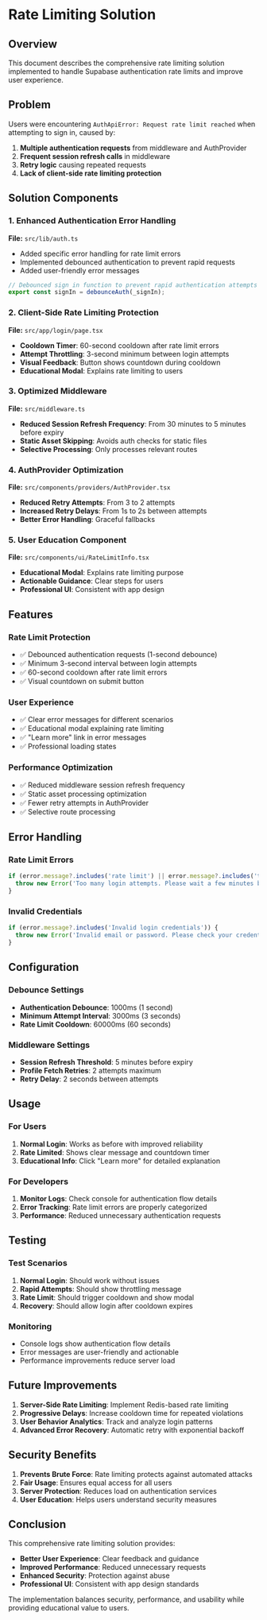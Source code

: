 # Rate Limiting Solution

## Overview

This document describes the comprehensive rate limiting solution implemented to handle Supabase authentication rate limits and improve user experience.

## Problem

Users were encountering `AuthApiError: Request rate limit reached` when attempting to sign in, caused by:

1. **Multiple authentication requests** from middleware and AuthProvider
2. **Frequent session refresh calls** in middleware
3. **Retry logic** causing repeated requests
4. **Lack of client-side rate limiting protection**

## Solution Components

### 1. Enhanced Authentication Error Handling

**File:** `src/lib/auth.ts`

- Added specific error handling for rate limit errors
- Implemented debounced authentication to prevent rapid requests
- Added user-friendly error messages

```typescript
// Debounced sign in function to prevent rapid authentication attempts
export const signIn = debounceAuth(_signIn);
```

### 2. Client-Side Rate Limiting Protection

**File:** `src/app/login/page.tsx`

- **Cooldown Timer**: 60-second cooldown after rate limit errors
- **Attempt Throttling**: 3-second minimum between login attempts
- **Visual Feedback**: Button shows countdown during cooldown
- **Educational Modal**: Explains rate limiting to users

### 3. Optimized Middleware

**File:** `src/middleware.ts`

- **Reduced Session Refresh Frequency**: From 30 minutes to 5 minutes before expiry
- **Static Asset Skipping**: Avoids auth checks for static files
- **Selective Processing**: Only processes relevant routes

### 4. AuthProvider Optimization

**File:** `src/components/providers/AuthProvider.tsx`

- **Reduced Retry Attempts**: From 3 to 2 attempts
- **Increased Retry Delays**: From 1s to 2s between attempts
- **Better Error Handling**: Graceful fallbacks

### 5. User Education Component

**File:** `src/components/ui/RateLimitInfo.tsx`

- **Educational Modal**: Explains rate limiting purpose
- **Actionable Guidance**: Clear steps for users
- **Professional UI**: Consistent with app design

## Features

### Rate Limit Protection
- ✅ Debounced authentication requests (1-second debounce)
- ✅ Minimum 3-second interval between login attempts
- ✅ 60-second cooldown after rate limit errors
- ✅ Visual countdown on submit button

### User Experience
- ✅ Clear error messages for different scenarios
- ✅ Educational modal explaining rate limiting
- ✅ "Learn more" link in error messages
- ✅ Professional loading states

### Performance Optimization
- ✅ Reduced middleware session refresh frequency
- ✅ Static asset processing optimization
- ✅ Fewer retry attempts in AuthProvider
- ✅ Selective route processing

## Error Handling

### Rate Limit Errors
```typescript
if (error.message?.includes('rate limit') || error.message?.includes('too many requests')) {
  throw new Error('Too many login attempts. Please wait a few minutes before trying again.');
}
```

### Invalid Credentials
```typescript
if (error.message?.includes('Invalid login credentials')) {
  throw new Error('Invalid email or password. Please check your credentials and try again.');
}
```

## Configuration

### Debounce Settings
- **Authentication Debounce**: 1000ms (1 second)
- **Minimum Attempt Interval**: 3000ms (3 seconds)
- **Rate Limit Cooldown**: 60000ms (60 seconds)

### Middleware Settings
- **Session Refresh Threshold**: 5 minutes before expiry
- **Profile Fetch Retries**: 2 attempts maximum
- **Retry Delay**: 2 seconds between attempts

## Usage

### For Users
1. **Normal Login**: Works as before with improved reliability
2. **Rate Limited**: Shows clear message and countdown timer
3. **Educational Info**: Click "Learn more" for detailed explanation

### For Developers
1. **Monitor Logs**: Check console for authentication flow details
2. **Error Tracking**: Rate limit errors are properly categorized
3. **Performance**: Reduced unnecessary authentication requests

## Testing

### Test Scenarios
1. **Normal Login**: Should work without issues
2. **Rapid Attempts**: Should show throttling message
3. **Rate Limit**: Should trigger cooldown and show modal
4. **Recovery**: Should allow login after cooldown expires

### Monitoring
- Console logs show authentication flow details
- Error messages are user-friendly and actionable
- Performance improvements reduce server load

## Future Improvements

1. **Server-Side Rate Limiting**: Implement Redis-based rate limiting
2. **Progressive Delays**: Increase cooldown time for repeated violations
3. **User Behavior Analytics**: Track and analyze login patterns
4. **Advanced Error Recovery**: Automatic retry with exponential backoff

## Security Benefits

1. **Prevents Brute Force**: Rate limiting protects against automated attacks
2. **Fair Usage**: Ensures equal access for all users
3. **Server Protection**: Reduces load on authentication services
4. **User Education**: Helps users understand security measures

## Conclusion

This comprehensive rate limiting solution provides:
- **Better User Experience**: Clear feedback and guidance
- **Improved Performance**: Reduced unnecessary requests
- **Enhanced Security**: Protection against abuse
- **Professional UI**: Consistent with app design standards

The implementation balances security, performance, and usability while providing educational value to users.
